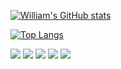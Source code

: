
[![William's GitHub stats](https://github-readme-stats.vercel.app/api?username=willisnou&hide=contribs,prs&count_private=true&show_icons=true&amp;title_color=fff&amp;icon_color=79ff97&amp;text_color=9f9f9f&amp;bg_color=151515)](https://github.com/anuraghazra/github-readme-stats)


[![Top Langs](https://github-readme-stats.vercel.app/api/top-langs/?username=willisnou&hide=html&layout=compact&amp;title_color=fff&amp;icon_color=79ff97&amp;text_color=9f9f9f&amp;bg_color=151515)](https://github.com/anuraghazra/github-readme-stats)


<img src="https://img.shields.io/badge/C%23-5188FE?logo=.net&style=flat-square&labelColor=5188FE"> <img src="https://img.shields.io/badge/Java-007396?logo=java&style=flat-square&labelcolor=007396"> <img src="https://img.shields.io/badge/Delphi-EE1F35?logo=delphi&style=flat-square&labelColor=EE1F35"> <img src="https://img.shields.io/badge/SQL%20Server-CC2927?logo=microsoft-sql-server&style=flat-square&labelColor=CC2927"> <img src="https://img.shields.io/badge/Oracle%20Database-F80000?logo=oracle&style=flat-square&labelColor=F80000">
